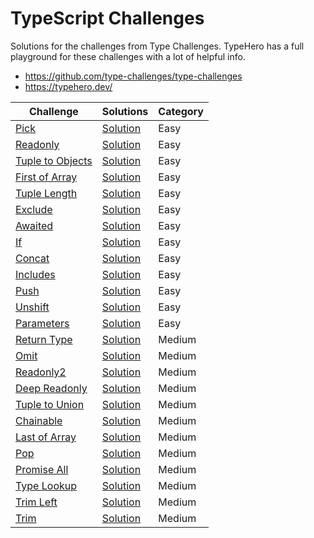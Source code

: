 # TypeScript Challenges

Solutions for the challenges from Type Challenges. TypeHero has
a full playground for these challenges with a lot of helpful info.

- https://github.com/type-challenges/type-challenges
- https://typehero.dev/

| Challenge                                                                                                                       | Solutions                                                                                                                    | Category |
| ------------------------------------------------------------------------------------------------------------------------------- | ---------------------------------------------------------------------------------------------------------------------------- | -------- |
| [Pick](https://github.com/type-challenges/type-challenges/blob/main/questions/00004-easy-pick/README.md)                        | [Solution](https://github.com/woodbrettm/challenges-ts/blob/main/challenges/easy/pick.ts)                                    | Easy     |
| [Readonly](https://github.com/type-challenges/type-challenges/blob/main/questions/00007-easy-readonly/README.md)                | [Solution](https://github.com/woodbrettm/challenges-ts/blob/main/challenges/easy/readonly.ts)                                | Easy     |
| [Tuple to Objects](https://github.com/type-challenges/type-challenges/blob/main/questions/00011-easy-tuple-to-object/README.md) | [Solution](https://github.com/woodbrettm/challenges-ts/blob/main/challenges/easy/tuple-to-object.ts)                         | Easy     |
| [First of Array](https://github.com/type-challenges/type-challenges/blob/main/questions/00014-easy-first/README.md)             | [Solution](https://github.com/woodbrettm/challenges-ts/blob/main/challenges/easy/first-of-array.ts)                          | Easy     |
| [Tuple Length](https://github.com/type-challenges/type-challenges/blob/main/questions/00018-easy-tuple-length/README.md)        | [Solution](https://github.com/woodbrettm/challenges-ts/blob/main/challenges/easy/tuple-length.ts)                            | Easy     |
| [Exclude](https://github.com/type-challenges/type-challenges/blob/main/questions/00043-easy-exclude/README.md)                  | [Solution](https://github.com/woodbrettm/challenges-ts/blob/main/challenges/easy/exclude.ts)                                 | Easy     |
| [Awaited](https://github.com/type-challenges/type-challenges/blob/main/questions/00189-easy-awaited/README.md)                  | [Solution](https://github.com/woodbrettm/challenges-ts/blob/main/challenges/easy/awaited.ts)                                 | Easy     |
| [If](https://github.com/type-challenges/type-challenges/blob/main/questions/00268-easy-if/README.md)                            | [Solution](https://github.com/woodbrettm/challenges-ts/blob/main/challenges/easy/if.ts)                                      | Easy     |
| [Concat](https://github.com/type-challenges/type-challenges/blob/main/questions/00533-easy-concat/README.md)                    | [Solution](https://github.com/woodbrettm/challenges-ts/blob/main/challenges/easy/concat.ts)                                  | Easy     |
| [Includes](https://github.com/type-challenges/type-challenges/blob/main/questions/00898-easy-includes/README.md)                | [Solution](https://github.com/woodbrettm/challenges-ts/blob/main/challenges/easy/includes.ts)                                | Easy     |
| [Push](https://github.com/type-challenges/type-challenges/blob/main/questions/03057-easy-push/README.md)                        | [Solution](https://github.com/woodbrettm/challenges-ts/blob/main/challenges/easy/push.ts)                                    | Easy     |
| [Unshift](https://github.com/type-challenges/type-challenges/blob/main/questions/03057-easy-unshift/README.md)                  | [Solution](https://github.com/woodbrettm/challenges-ts/blob/main/challenges/easy/unshift.ts)                                 | Easy     |
| [Parameters](https://github.com/type-challenges/type-challenges/blob/main/questions/03057-easy-parameters/README.md)            | [Solution](https://github.com/woodbrettm/challenges-ts/blob/main/challenges/easy/parameters.ts)                              | Easy     |
| [Return Type](https://github.com/type-challenges/type-challenges/blob/main/questions/00002-medium-return-type/README.md)        | [Solution](https://github.com/woodbrettm/challenges-ts/blob/main/challenges/medium/return-type.ts)                           | Medium   |
| [Omit](https://github.com/type-challenges/type-challenges/blob/main/questions/00003-medium-omit/README.md)                      | [Solution](https://github.com/woodbrettm/challenges-ts/blob/main/challenges/medium/omit.ts)                                  | Medium   |
| [Readonly2](https://github.com/type-challenges/type-challenges/blob/main/questions/00008-medium-readonly-2/README.md)           | [Solution](https://github.com/woodbrettm/challenges-ts/blob/main/challenges/medium/readonly-2.ts)                            | Medium   |
| [Deep Readonly](https://github.com/type-challenges/type-challenges/blob/main/questions/00009-medium-deep-readonly/README.md)    | [Solution](https://github.com/woodbrettm/challenges-ts/blob/main/challenges/medium/deep-readonly.ts)                         | Medium   |
| [Tuple to Union](https://github.com/type-challenges/type-challenges/blob/main/questions/00010-medium-tuple-to-union/README.md)  | [Solution](https://github.com/woodbrettm/challenges-ts/blob/main/challenges/medium/tuple-to-union.ts)                        | Medium   |
| [Chainable](https://github.com/type-challenges/type-challenges/blob/main/questions/00012-medium-chainable-options/README.md)    | [Solution](https://github.com/type-challenges/type-challenges/issues?q=label%3A12+label%3Aanswer+sort%3Areactions-%2B1-desc) | Medium   |
| [Last of Array](https://github.com/type-challenges/type-challenges/blob/main/questions/00015-medium-last/README.md)             | [Solution](https://github.com/woodbrettm/challenges-ts/blob/main/challenges/medium/last-of-array.ts)                         | Medium   |
| [Pop](https://github.com/type-challenges/type-challenges/blob/main/questions/00016-medium-pop/README.md)                        | [Solution](https://github.com/woodbrettm/challenges-ts/blob/main/challenges/medium/pop.ts)                                   | Medium   |
| [Promise All](https://github.com/type-challenges/type-challenges/blob/main/questions/00020-medium-promise-all/README.md)        | [Solution](https://github.com/woodbrettm/challenges-ts/blob/main/challenges/medium/promise-all.ts)                           | Medium   |
| [Type Lookup](https://github.com/type-challenges/type-challenges/blob/main/questions/00062-medium-type-lookup/README.md)        | [Solution](https://github.com/woodbrettm/challenges-ts/blob/main/challenges/medium/type-lookup.ts)                           | Medium   |
| [Trim Left](https://github.com/type-challenges/type-challenges/blob/main/questions/00106-medium-trimleft/README.md)             | [Solution](https://github.com/woodbrettm/challenges-ts/blob/main/challenges/medium/trim-left.ts)                             | Medium   |
| [Trim](https://github.com/type-challenges/type-challenges/blob/main/questions/00108-medium-trim/README.md)                      | [Solution](https://github.com/woodbrettm/challenges-ts/blob/main/challenges/medium/trim.ts)                                  | Medium   |
